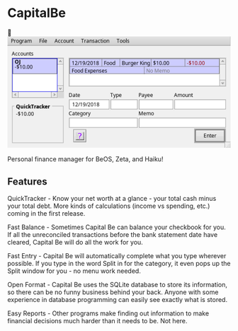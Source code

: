 # CapitalBe

![screenshot](screenshot.png)

Personal finance manager for BeOS, Zeta, and Haiku!

## Features

QuickTracker - Know your net worth at a glance - your total cash minus your total debt. More kinds of calculations (income vs spending, etc.) coming in the first release.

Fast Balance - Sometimes Capital Be can balance your checkbook for you. If all the unreconciled transactions before the bank statement date have cleared, Capital Be will do all the work for you.

Fast Entry - Capital Be will automatically complete what you type wherever possible. If you type in the word Split in for the category, it even pops up the Split window for you - no menu work needed.

Open Format - Capital Be uses the SQLite database to store its information, so there can be no funny business behind your back. Anyone with some experience in database programming can easily see exactly what is stored.

Easy Reports - Other programs make finding out information to make financial decisions much harder than it needs to be. Not here.